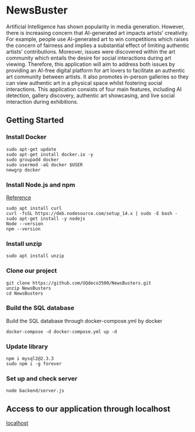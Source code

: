 # NewsBuster

Artificial Intelligence has shown popularity in media generation. However, there is increasing concern that AI-generated art impacts artists' creativity. For example, people use AI-generated art to win competitions which raises the concern of fairness and implies a substantial effect of limiting authentic artists’ contributions. Moreover, issues were discovered within the art community which entails the desire for social interactions during art viewing. Therefore, this application will aim to address both issues by providing an AI-free digital platform for art lovers to facilitate an authentic art community between artists. It also promotes in-person galleries so they can view authentic art in a physical space whilst fostering social interactions. This application consists of four main features, including AI detection, gallery discovery, authentic art showcasing, and live social interaction during exhibitions. 

## Getting Started

### Install Docker

    sudo apt-get update
    sudo apt-get install docker.io -y
    sudo groupadd docker
    sudo usermod -aG docker $USER
    newgrp docker 

### Install Node.js and npm
[Reference](https://kinsta.com/blog/how-to-install-node-js/#how-to-install-nodejs-on-linux)

    sudo apt install curl
    curl -fsSL https://deb.nodesource.com/setup_14.x | sudo -E bash -
    sudo apt-get install -y nodejs
    Node --version
    npm --version

### Install unzip

    sudo apt install unzip
    
### Clone our project

    git clone https://github.com/UQdeco3500/NewsBusters.git
    unzip NewsBusters
    cd NewsBusters

### Build the SQL database
Build the SQL database through docker-compose.yml by docker

    docker-compose -d docker-compose.yml up -d

### Update library

    npm i mysql2@2.3.3
    sudo npm i -g forever

### Set up and check server

    node backend/server.js

## Access to our application through localhost

[localhost](http://localhost:8080/home.html)
